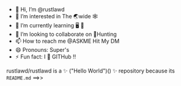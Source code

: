 - 👋 Hi, I’m @rustlawd
- 👀 I’m interested in The 🌏wide 🕸
- 🌱 I’m currently learning 🖥 💾
- 💞️ I’m looking to collaborate on 🐞Hunting
- 📫 How to reach me @ASKME Hit My DM
- 😄 Pronouns: Super's
- ⚡ Fun fact: I 💙 GITHub ‼️

rustlawd/rustlawd is a ✨ ("Hello World")() ✨ repository because its `README.md` 
==>>
